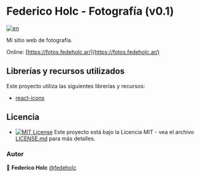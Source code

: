 # Federico Holc - Fotografía (v0.1)

[![en](https://img.shields.io/badge/lang-en-red.svg)](https://github.com/fedeholc/fotos.fedeholc.ar/blob/main/README.md)

Mi sitio web de fotografía.

Online: [https://fotos.fedeholc.ar/](https://fotos.fedeholc.ar/)

## Librerías y recursos utilizados

Este proyecto utiliza las siguientes librerías y recursos:
- [react-icons](https://github.com/react-icons/react-icons)

## Licencia

- [![MIT License](https://img.shields.io/badge/License-MIT-yellow.svg)](https://opensource.org/licenses/) Este proyecto está bajo la Licencia MIT - vea el archivo [LICENSE.md](LICENSE.md) para más detalles.

### Autor

👤 **Federico Holc** [@fedeholc](https://github.com/fedeholc)
